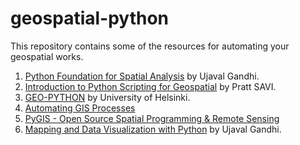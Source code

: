 # geospatial-python

This repository contains some of the resources for automating your geospatial works.  

1. [Python Foundation for Spatial Analysis](https://courses.spatialthoughts.com/python-foundation.html) by Ujaval Gandhi. 
2. [Introduction to Python Scripting for Geospatial](https://pratt-savi-810.github.io/) by Pratt SAVI. 
3. [GEO-PYTHON](https://geo-python-site.readthedocs.io/en/latest/) by University of Helsinki. 
4. [Automating GIS Processes](https://autogis-site.readthedocs.io/en/latest/index.html#)
5. [PyGIS - Open Source Spatial Programming & Remote Sensing](https://pygis.io/docs/a_intro.html)
6. [Mapping and Data Visualization with Python](https://courses.spatialthoughts.com/python-dataviz.html) by Ujaval Gandhi. 
